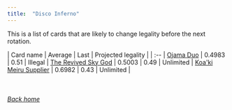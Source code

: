 ```yaml
---
title:  "Disco Inferno"
---
```


This is a list of cards that are likely to change legality before the next rotation.

| Card name | Average | Last | Projected legality |
| :-- |
[Ojama Duo](https://db.ygoprodeck.com/card/?search=Ojama%20Duo) | 0.4983 | 0.51 | Illegal |
[The Revived Sky God](https://db.ygoprodeck.com/card/?search=The%20Revived%20Sky%20God) | 0.5003 | 0.49 | Unlimited |
[Koa'ki Meiru Supplier](https://db.ygoprodeck.com/card/?search=Koa'ki%20Meiru%20Supplier) | 0.6982 | 0.43 | Unlimited |

<br>

###### [Back home](index)